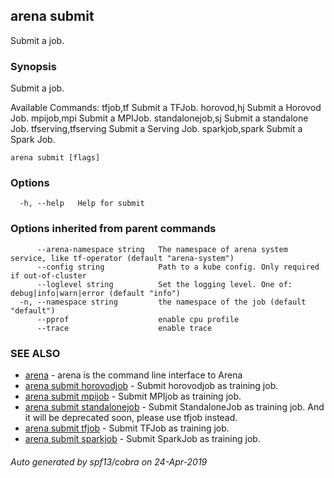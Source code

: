 ## arena submit

Submit a job.

### Synopsis

Submit a job.

Available Commands:
  tfjob,tf             Submit a TFJob.
  horovod,hj           Submit a Horovod Job.
  mpijob,mpi           Submit a MPIJob.
  standalonejob,sj     Submit a standalone Job.
  tfserving,tfserving  Submit a Serving Job.
  sparkjob,spark       Submit a Spark Job.

```
arena submit [flags]
```

### Options

```
  -h, --help   Help for submit
```

### Options inherited from parent commands

```
      --arena-namespace string   The namespace of arena system service, like tf-operator (default "arena-system")
      --config string            Path to a kube config. Only required if out-of-cluster
      --loglevel string          Set the logging level. One of: debug|info|warn|error (default "info")
  -n, --namespace string         the namespace of the job (default "default")
      --pprof                    enable cpu profile
      --trace                    enable trace
```

### SEE ALSO

* [arena](arena.md)	 - arena is the command line interface to Arena
* [arena submit horovodjob](arena_submit_horovodjob.md)	 - Submit horovodjob as training job.
* [arena submit mpijob](arena_submit_mpijob.md)	 - Submit MPIjob as training job.
* [arena submit standalonejob](arena_submit_standalonejob.md)	 - Submit StandaloneJob as training job. And it will be deprecated soon, please use tfjob instead.
* [arena submit tfjob](arena_submit_tfjob.md)	 - Submit TFJob as training job.
* [arena submit sparkjob](arena_submit_sparkjob.md)	 - Submit SparkJob as training job.

###### Auto generated by spf13/cobra on 24-Apr-2019

